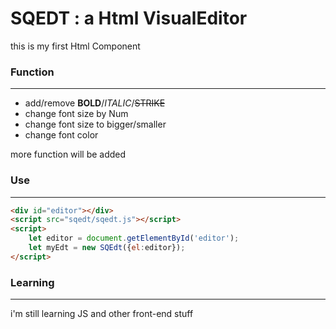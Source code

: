 # SQEDT : a Html VisualEditor

this is my first Html Component

### Function

***

* add/remove **BOLD**/*ITALIC*/~~STRIKE~~
* change font size by Num
* change font size to bigger/smaller
* change font color

more function will be added

### Use

***

```html
<div id="editor"></div>
<script src="sqedt/sqedt.js"></script>
<script>
    let editor = document.getElementById('editor');
    let myEdt = new SQEdt({el:editor});
</script>
```


### Learning

***

i'm still learning JS and other front-end stuff
